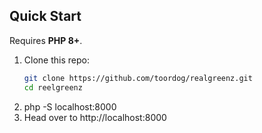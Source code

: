## Quick Start

Requires **PHP 8+**.

1. Clone this repo:
   ```bash
   git clone https://github.com/toordog/realgreenz.git
   cd reelgreenz
   
2. php -S localhost:8000
3. Head over to http://localhost:8000

